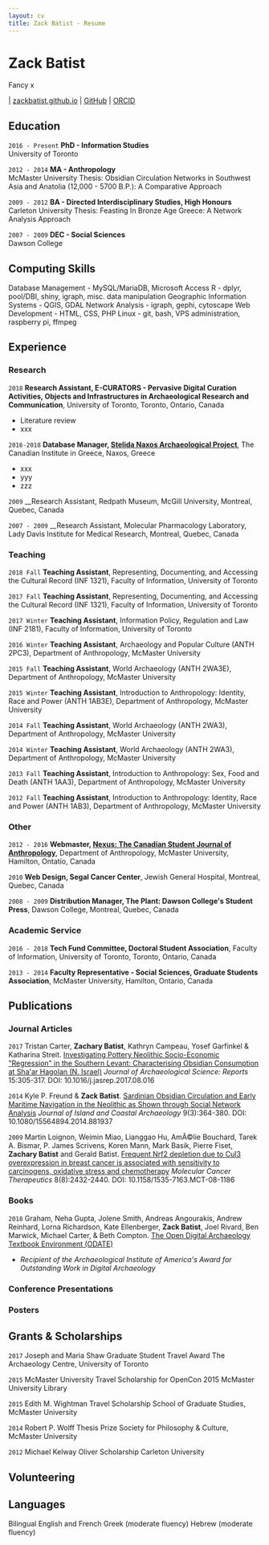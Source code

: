 ```yaml
---
layout: cv
title: Zack Batist - Resume
---
```

# Zack Batist
Fancy x

<div id="webaddress">
| <a href="http://zackbatist.github.io">zackbatist.github.io</a>
| <a href="http://github.com/zackbatist">GitHub</a>
| <a href="http://orcid.org/0000-0003-0435-508X">ORCID</a>
</div>

## Education
`2016 - Present`
__PhD - Information Studies__  
University of Toronto

`2012 - 2014`
__MA - Anthropology__  
McMaster University
Thesis: Obsidian Circulation Networks in Southwest Asia and Anatolia (12,000 - 5700 B.P.): A Comparative Approach

`2009 - 2012`
__BA - Directed Interdisciplinary Studies, High Honours__  
Carleton University
Thesis: Feasting In Bronze Age Greece: A Network Analysis Approach 

`2007 - 2009`
__DEC - Social Sciences__  
Dawson College

## Computing Skills
Database Management - MySQL/MariaDB, Microsoft Access
R - dplyr, pool/DBI, shiny, igraph, misc. data manipulation
Geographic Information Systems - QGIS, GDAL
Network Analysis - igraph, gephi, cytoscape
Web Development - HTML, CSS, PHP
Linux - git, bash, VPS administration, raspberry pi, ffmpeg

## Experience
### Research
`2018`
__Research Assistant, E-CURATORS - Pervasive Digital Curation Activities, Objects and Infrastructures in Archaeological Research and Communication__, University of Toronto, Toronto, Ontario, Canada
- Literature review
- xxx

`2016-2018`
__Database Manager, [Stelida Naxos Archaeological Project](http://www.stelida.org/)__, The Canadian Institute in Greece, Naxos, Greece
- xxx
- yyy
- zzz

`2009`
__Research Assistant, Redpath Museum, McGill University, Montreal, Quebec, Canada

`2007 - 2009`
__Research Assistant, Molecular Pharmacology Laboratory, Lady Davis Institute for Medical Research, Montreal, Quebec, Canada

### Teaching
`2018 Fall`
__Teaching Assistant__, Representing, Documenting, and Accessing the Cultural Record (INF 1321), Faculty of Information, University of Toronto

`2017 Fall`
__Teaching Assistant__, Representing, Documenting, and Accessing the Cultural Record (INF 1321), Faculty of Information, University of Toronto

`2017 Winter`
__Teaching Assistant__, Information Policy, Regulation and Law (INF 2181), Faculty of Information, University of Toronto

`2016 Winter`
__Teaching Assistant__, Archaeology and Popular Culture (ANTH 2PC3), Department of Anthropology, McMaster University

`2015 Fall`
__Teaching Assistant__, World Archaeology (ANTH 2WA3E), Department of Anthropology, McMaster University

`2015 Winter`
__Teaching Assistant__, Introduction to Anthropology: Identity, Race and Power (ANTH 1AB3E), Department of Anthropology, McMaster University

`2014 Fall`
__Teaching Assistant__, World Archaeology (ANTH 2WA3), Department of Anthropology, McMaster University

`2014 Winter`
__Teaching Assistant__, World Archaeology (ANTH 2WA3), Department of Anthropology, McMaster University

`2013 Fall`
__Teaching Assistant__, Introduction to Anthropology: Sex, Food and Death (ANTH 1AA3), Department of Anthropology, McMaster University

`2012 Fall`
__Teaching Assistant__, Introduction to Anthropology: Identity, Race and Power (ANTH 1AB3), Department of Anthropology, McMaster University

### Other
`2012 - 2016`
__Webmaster, [Nexus: The Canadian Student Journal of Anthropology](journals.mcmaster.ca/nexus/)__, Department of Anthropology, McMaster University, Hamilton, Ontatio, Canada

`2010`
__Web Design, Segal Cancer Center__, Jewish General Hospital, Montreal, Quebec, Canada

`2008 - 2009`
__Distribution Manager, The Plant: Dawson College's Student Press__, Dawson College, Montreal, Quebec, Canada

### Academic Service
`2016 - 2018`
__Tech Fund Committee, Doctoral Student Association__, Faculty of Information, University of Toronto, Toronto, Ontario, Canada

`2013 - 2014`
__Faculty Representative - Social Sciences, Graduate Students Association__, McMaster University, Hamilton, Ontario, Canada

## Publications
### Journal Articles
`2017`
Tristan Carter, **Zachary Batist**, Kathryn Campeau, Yosef Garfinkel & Katharina Streit.
[Investigating Pottery Neolithic Socio-Economic "Regression" in the Southern Levant: Characterising Obsidian Consumption at Sha'ar Hagolan (N. Israel)](http://dx.doi.org/10.1016/j.jasrep.2017.08.016)
_Journal of Archaeological Science: Reports_ 15:305-317. DOI: 10.1016/j.jasrep.2017.08.016

`2014`
Kyle P. Freund & **Zack Batist**.
[Sardinian Obsidian Circulation and Early Maritime Navigation in the Neolithic as Shown through Social Network Analysis](https://dx.doi.org/10.1080/15564894.2014.881937)
_Journal of Island and Coastal Archaeology_ 9(3):364-380. DOI: 10.1080/15564894.2014.881937

`2009`
Martin Loignon, Weimin Miao, Lianggao Hu, AmÃ©lie Bouchard, Tarek A. Bismar, P. James Scrivens, Koren Mann, Mark Basik, Pierre Fiset, **Zachary Batist** and Gerald Batist.
[Frequent Nrf2 depletion due to Cul3 overexpression in breast cancer is associated with sensitivity to carcinogens, oxidative stress and chemotherapy](https://dx.doi.org/10.1158/1535-7163.MCT-08-1186)
_Molecular Cancer Therapeutics_ 8(8):2432-2440. DOI: 10.1158/1535-7163.MCT-08-1186

### Books
`2018`
Graham, Neha Gupta, Jolene Smith, Andreas Angourakis, Andrew Reinhard, Lorna Richardson, Kate Ellenberger, **Zack Batist**, Joel Rivard, Ben Marwick, Michael Carter, & Beth Compton.
[The Open Digital Archaeology Textbook Environment (ODATE)](https://o-date.github.io/)
- _Recipient of the Archaeological Institute of America's Award for Outstanding Work in Digital Archaeology_

### Conference Presentations

### Posters

## Grants & Scholarships
`2017`
Joseph and Maria Shaw Graduate Student Travel Award
The Archaeology Centre, University of Toronto

`2015`
McMaster University Travel Scholarship for OpenCon 2015
McMaster University Library

`2015`
Edith M. Wightman Travel Scholarship
School of Graduate Studies, McMaster University

`2014`
Robert P. Wolff Thesis Prize
Society for Philosophy & Culture, McMaster University

`2012`
Michael Kelway Oliver Scholarship
Carleton University

## Volunteering

## Languages
Bilingual English and French
Greek (moderate fluency)
Hebrew (moderate fluency)

<!-- ### Footer
Last updated: November 2018 -->
